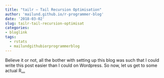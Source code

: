 ```yaml
---
title: "tailr — Tail Recursion Optimisation"
author: 'mailund.github.io/r-programmer-blog'
date: '2018-03-02'
slug: tailr-tail-recursion-optimisat
categories:
- bloglink
tags:
  - rstats
  - mailundgithubiorprogrammerblog
---
```


Believe it or not, all the bother with setting up this blog was such that I could write this post easier than I could on Wordpress. So now, let us get to some actual R[... <i class="fas fa-external-link-alt"></i>](https://mailund.github.io/r-programmer-blog/2018/03/02/tailr--tail-recursion-optimisation/)

